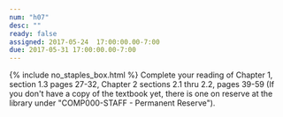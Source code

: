 ```yaml
---
num: "h07"
desc: ""
ready: false
assigned: 2017-05-24  17:00:00.00-7:00
due: 2017-05-31 17:00:00.00-7:00
---
```

{% include no_staples_box.html %}
Complete your reading of Chapter 1, section 1.3 pages 27-32, Chapter 2 sections 2.1 thru 2.2, pages 39-59   (If you don't have a copy of the textbook yet, there is one on reserve at the library under "COMP000-STAFF - Permanent Reserve").

<ol markdown="1">
</ol